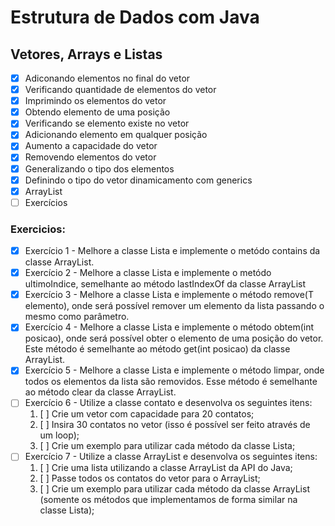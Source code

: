 # Estrutura de Dados com Java

## Vetores, Arrays e Listas
- [x] Adiconando elementos no final do vetor
- [x] Verificando quantidade de elementos do vetor
- [x] Imprimindo os elementos do vetor
- [x] Obtendo elemento de uma posição
- [x] Verificando se elemento existe no vetor
- [x] Adicionando elemento em qualquer posição
- [x] Aumento a capacidade do vetor
- [x] Removendo elementos do vetor  
- [x] Generalizando o tipo dos elementos
- [x] Definindo o tipo do vetor dinamicamento com generics
- [x] ArrayList
- [ ] Exercícios

### Exercicios:
- [x] Exercício 1 - Melhore a classe Lista e implemente o metódo contains da classe ArrayList.
- [x] Exercício 2 - Melhore a classe Lista e implemente o metódo ultimoIndice, semelhante ao método lastIndexOf da classe ArrayList
- [x] Exercício 3 - Melhore a classe Lista e implemente o método remove(T elemento), onde será possível remover um elemento da lista passando o mesmo como parâmetro.
- [x] Exercício 4 - Melhore a classe Lista e implemente o método obtem(int posicao), onde será possível obter o elemento de uma posição do vetor. Este método é semelhante ao método get(int posicao) da classe ArrayList.
- [x] Exercício 5 - Melhore a classe Lista e implemente o método limpar, onde todos os elementos da lista são removidos. Esse método é semelhante ao método clear da classe ArrayList.
- [ ] Exercício 6 - Utilize a classe contato e desenvolva os seguintes itens:
  1. [ ] Crie um vetor com capacidade para 20 contatos;
  2. [ ] Insira 30 contatos no vetor (isso é possível ser feito através de um loop);
  3. [ ] Crie um exemplo para utilizar cada método da classe Lista;
- [ ] Exercício 7 - Utilize a classe ArrayList e desenvolva os seguintes itens:
  1. [ ] Crie uma lista utilizando a classe ArrayList da API do Java;
  2. [ ] Passe todos os contatos do vetor para o ArrayList;
  3. [ ] Crie um exemplo para utilizar cada método da classe ArrayList (somente os métodos que implementamos de forma similar na classe Lista);